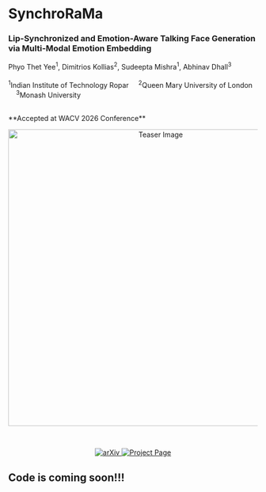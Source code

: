 # SynchroRaMa
### Lip-Synchronized and Emotion-Aware Talking Face Generation via Multi-Modal Emotion Embedding

Phyo Thet Yee<sup>1</sup>, Dimitrios Kollias<sup>2</sup>, Sudeepta Mishra<sup>1</sup>, Abhinav Dhall<sup>3</sup> <br><br>
<sup>1</sup>Indian Institute of Technology Ropar &nbsp;&nbsp;&nbsp;
<sup>2</sup>Queen Mary University of London &nbsp;&nbsp;&nbsp;
<sup>3</sup>Monash University

<br>
**Accepted at WACV 2026 Conference**

<p align="center">
  <img src="/content/synchrorama_teaser.png" alt="Teaser Image" width="600"/>
</p>
<br>

<p align="center">
  <a href="https://arxiv.org/abs/xxxx.xxxxx">
    <img src="https://img.shields.io/badge/arXiv-Paper-red?style=for-the-badge&logo=arxiv" alt="arXiv">
  </a>
  <a href="https://novicemm.github.io/synchrorama">
    <img src="https://img.shields.io/badge/Project-Page-blue?style=for-the-badge&logo=google-chrome" alt="Project Page">
  </a>
</p>

## Code is coming soon!!!
